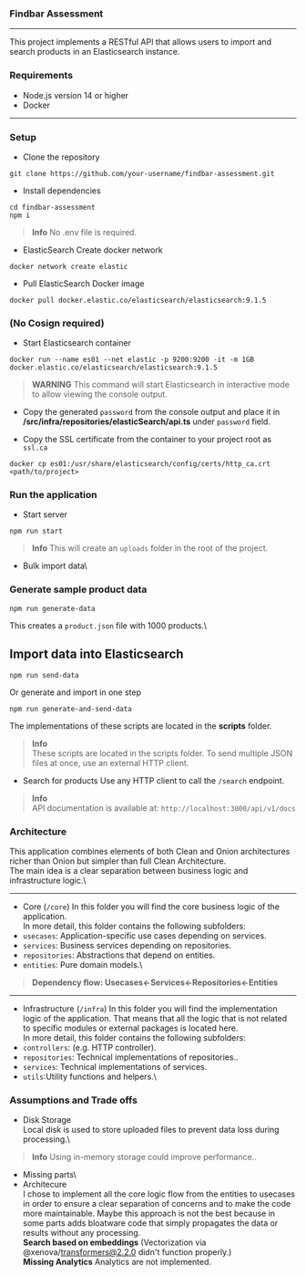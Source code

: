 ### Findbar Assessment
----
This project implements a RESTful API that allows users to import and search products in an Elasticsearch instance.

### Requirements
- Node.js version 14 or higher
- Docker

----
### Setup
- Clone the repository
```
git clone https://github.com/your-username/findbar-assessment.git
```

- Install dependencies
```
cd findbar-assessment
npm i
```
> **Info**
> No .env file is required.

- ElasticSearch
Create docker network
```
docker network create elastic
```

- Pull ElasticSearch Docker image
```
docker pull docker.elastic.co/elasticsearch/elasticsearch:9.1.5
```

### (No Cosign required)

- Start Elasticsearch container
```
docker run --name es01 --net elastic -p 9200:9200 -it -m 1GB docker.elastic.co/elasticsearch/elasticsearch:9.1.5
```
> **WARNING**
> This command will start Elasticsearch in interactive mode to allow viewing the console output.

- Copy the generated `password` from the console output and place it in **/src/infra/repositories/elasticSearch/api.ts** under `password` field.

- Copy the SSL certificate from the container to your project root as `ssl.ca`

```
docker cp es01:/usr/share/elasticsearch/config/certs/http_ca.crt <path/to/project>
```

### Run the application

- Start server
```
npm run start
```
> **Info**
> This will create an `uploads` folder in the root of the project.

- Bulk import data\
### Generate sample product data
```
npm run generate-data
```
This creates a `product.json` file with 1000 products.\
## Import data into Elasticsearch
```
npm run send-data
```
Or generate and import in one step
```
npm run generate-and-send-data
```
The implementations of these scripts are located in the **scripts** folder.
> **Info**\
> These scripts are located in the scripts folder.
> To send multiple JSON files at once, use an external HTTP client.

- Search for products
Use any HTTP client to call the `/search` endpoint.

> **Info**\
> API documentation is available at: `http://localhost:3000/api/v1/docs`

### Architecture
This application combines elements of both Clean and Onion architectures richer than Onion but simpler than full Clean Architecture.\
The main idea is a clear separation between business logic and infrastructure logic.\

---

- Core (`/core`)
In this folder you will find the core business logic of the application.\
In more detail, this folder contains the following subfolders:
- `usecases`: Application-specific use cases depending on services.
- `services`: Business services depending on repositories.
- `repositories`: Abstractions that depend on entities.
- `entities`: Pure domain models.\
> **Dependency flow: Usecases<-Services<-Repositories<-Entities**
---
- Infrastructure (`/infra`)
In this folder you will find the implementation logic of the application. That means that all the logic that is not related to specific modules or external packages is located here.\
In more detail, this folder contains the following subfolders:
- `controllers`: (e.g. HTTP controller).
- `repositories`: Technical implementations of repositories..
- `services`: Technical implementations of services.
- `utils`:Utility functions and helpers.\

### Assumptions and Trade offs
- Disk Storage\
Local disk is used to store uploaded files to prevent data loss during processing.\
> **Info** Using in-memory storage could improve performance..
- Missing parts\
- Architecure\
I chose to implement all the core logic flow from the entities to usecases in order to ensure a clear separation of concerns and to make the code more maintainable. Maybe this approach is not the best because in some parts adds bloatware code that simply propagates the data or results without any processing.\
**Search based on embeddings** (Vectorization via @xenova/transformers@2.2.0 didn't function properly.)\
**Missing Analytics** Analytics are not implemented.
